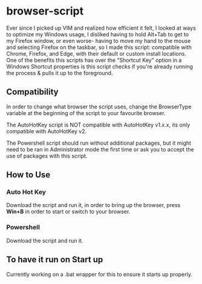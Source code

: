 # browser-script
Ever since I picked up VIM and realized how efficient it felt, I looked at ways to optimize my Windows usage, I disliked having to hold Alt+Tab to get to my Firefox window, or even worse- having to move my hand to the mouse and selecting Firefox on the taskbar, so I made this script: compatible with Chrome, Firefox, and Edge, with their default or custom install locations. One of the benefits this scripts has over the "Shortcut Key" option in a Windows Shortcut properties is this script checks if you're already running the process & pulls it up to the foreground.

## Compatibility
In order to change what browser the script uses, change the BrowserType variable at the beginning of the script to your favourite browser.

The AutoHotKey script is NOT compatible with AutoHotKey v1.x.x, its only compatible with AutoHotKey v2.

The Powershell script should run without additional packages, but it might need to be ran in Administrator mode the first time or ask you to accept the use of packages with this script.

## How to Use

### Auto Hot Key
Download the script and run it, in order to bring up the browser, press **Win+B** in order to start or switch to your browser.

### Powershell
Download the script and run it.

## To have it run on Start up
Currently working on a .bat wrapper for this to ensure it starts up properly.

